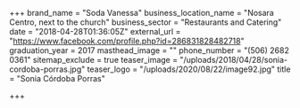 +++
brand_name = "Soda Vanessa"
business_location_name = "Nosara Centro, next to the church"
business_sector = "Restaurants and Catering"
date = "2018-04-28T01:36:05Z"
external_url = "https://www.facebook.com/profile.php?id=286831828482718"
graduation_year = 2017
masthead_image = ""
phone_number = "(506) 2682 0361"
sitemap_exclude = true
teaser_image = "/uploads/2018/04/28/sonia-cordoba-porras.jpg"
teaser_logo = "/uploads/2020/08/22/image92.jpg"
title = "Sonia Córdoba Porras"

+++
